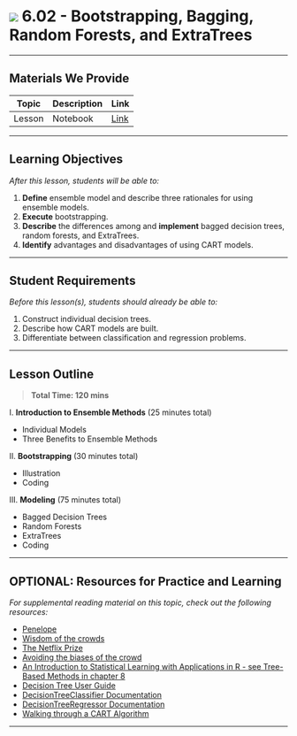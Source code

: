 # ![](https://ga-dash.s3.amazonaws.com/production/assets/logo-9f88ae6c9c3871690e33280fcf557f33.png) 6.02 - Bootstrapping, Bagging, Random Forests, and ExtraTrees

---

## Materials We Provide


| Topic | Description | Link |
| --- | --- | --- |
| Lesson | Notebook | [Link](./Codealong.ipynb)|

---

## Learning Objectives

*After this lesson, students will be able to:*
1. **Define** ensemble model and describe three rationales for using ensemble models.
2. **Execute** bootstrapping.
3. **Describe** the differences among and **implement** bagged decision trees, random forests, and ExtraTrees.
4. **Identify** advantages and disadvantages of using CART models.

---

## Student Requirements

*Before this lesson(s), students should already be able to:*

1. Construct individual decision trees.
2. Describe how CART models are built.
3. Differentiate between classification and regression problems.

---

## Lesson Outline

> **Total Time: 120 mins**

I. **Introduction to Ensemble Methods** (25 minutes total)
- Individual Models
- Three Benefits to Ensemble Methods

II. **Bootstrapping** (30 minutes total)
- Illustration
- Coding

III. **Modeling** (75 minutes total)
- Bagged Decision Trees
- Random Forests
- ExtraTrees
- Coding

---

## OPTIONAL: Resources for Practice and Learning

*For supplemental reading material on this topic, check out the following resources:*
- [Penelope](http://www.npr.org/sections/money/2015/08/07/429720443/17-205-people-guessed-the-weight-of-a-cow-heres-how-they-did)
- [Wisdom of the crowds](https://en.wikipedia.org/wiki/The_Wisdom_of_Crowds)
- [The Netflix Prize](https://en.wikipedia.org/wiki/Netflix_Prize)
- [Avoiding the biases of the crowd](http://chicagoinno.streetwise.co/2017/02/24/how-machines-can-save-us-from-the-mistakes-of-the-crowd/)
- [An Introduction to Statistical Learning with Applications in R - see Tree-Based Methods in chapter 8](http://www-bcf.usc.edu/~gareth/ISL/)
- [Decision Tree User Guide](http://scikit-learn.org/stable/modules/tree.html)
- [DecisionTreeClassifier Documentation](http://scikit-learn.org/stable/modules/generated/sklearn.tree.DecisionTreeClassifier.html#sklearn.tree.DecisionTreeClassifier)
- [DecisionTreeRegressor Documentation](http://scikit-learn.org/stable/modules/generated/sklearn.tree.DecisionTreeRegressor.html#sklearn.tree.DecisionTreeRegressor)
- [Walking through a CART Algorithm](https://www.xoriant.com/blog/product-engineering/decision-trees-machine-learning-algorithm.html)
---

